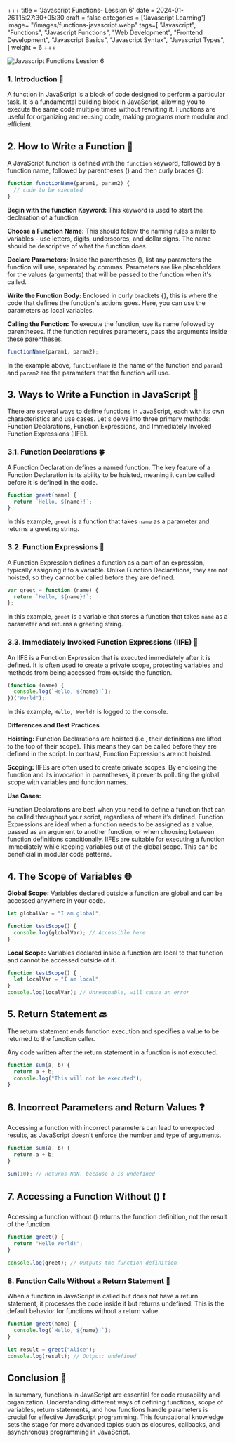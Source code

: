 +++
title = 'Javascript Functions- Lession 6'
date = 2024-01-26T15:27:30+05:30
draft = false
categories = ['Javascript Learning']
image= "/images/functions-javascript.webp"
tags=[
    "Javascript",
    "Functions",
    "Javascript Functions",
    "Web Development",
    "Frontend Development",
    "Javascript Basics",
    "Javascript Syntax",
    "Javascript Types",
]
weight = 6
+++

![Javascript Functions Lession 6](/images/functions-javascript.webp)

### 1. Introduction 🌱

A function in JavaScript is a block of code designed to perform a particular task. It is a fundamental building block in JavaScript, allowing you to execute the same code multiple times without rewriting it. Functions are useful for organizing and reusing code, making programs more modular and efficient.

## 2. How to Write a Function 📝

A JavaScript function is defined with the `function` keyword, followed by a function name, followed by parentheses () and then curly braces {}:

```javascript
function functionName(param1, param2) {
  // code to be executed
}
```

**Begin with the function Keyword:** This keyword is used to start the declaration of a function.

**Choose a Function Name:** This should follow the naming rules similar to variables - use letters, digits, underscores, and dollar signs. The name should be descriptive of what the function does.

**Declare Parameters:** Inside the parentheses (), list any parameters the function will use, separated by commas. Parameters are like placeholders for the values (arguments) that will be passed to the function when it's called.

**Write the Function Body:** Enclosed in curly brackets {}, this is where the code that defines the function's actions goes. Here, you can use the parameters as local variables.

**Calling the Function:** To execute the function, use its name followed by parentheses. If the function requires parameters, pass the arguments inside these parentheses.

```javascript
functionName(param1, param2);
```

In the example above, `functionName` is the name of the function and `param1` and `param2` are the parameters that the function will use.

## 3. Ways to Write a Function in JavaScript 🌿

There are several ways to define functions in JavaScript, each with its own characteristics and use cases. Let's delve into three primary methods: Function Declarations, Function Expressions, and Immediately Invoked Function Expressions (IIFE).

### 3.1. Function Declarations 🍀

A Function Declaration defines a named function. The key feature of a Function Declaration is its ability to be hoisted, meaning it can be called before it is defined in the code.

```javascript
function greet(name) {
  return `Hello, ${name}!`;
}
```

In this example, `greet` is a function that takes `name` as a parameter and returns a greeting string.

### 3.2. Function Expressions 🌵

A Function Expression defines a function as a part of an expression, typically assigning it to a variable. Unlike Function Declarations, they are not hoisted, so they cannot be called before they are defined.

```javascript
var greet = function (name) {
  return `Hello, ${name}!`;
};
```

In this example, `greet` is a variable that stores a function that takes `name` as a parameter and returns a greeting string.

### 3.3. Immediately Invoked Function Expressions (IIFE) 🌴

An IIFE is a Function Expression that is executed immediately after it is defined. It is often used to create a private scope, protecting variables and methods from being accessed from outside the function.

```javascript
(function (name) {
  console.log(`Hello, ${name}!`);
})("World");
```

In this example, `Hello, World!` is logged to the console.

**Differences and Best Practices**

**Hoisting:** Function Declarations are hoisted (i.e., their definitions are lifted to the top of their scope). This means they can be called before they are defined in the script. In contrast, Function Expressions are not hoisted.

**Scoping:** IIFEs are often used to create private scopes. By enclosing the function and its invocation in parentheses, it prevents polluting the global scope with variables and function names.

**Use Cases:**

Function Declarations are best when you need to define a function that can be called throughout your script, regardless of where it’s defined.
Function Expressions are ideal when a function needs to be assigned as a value, passed as an argument to another function, or when choosing between function definitions conditionally. IIFEs are suitable for executing a function immediately while keeping variables out of the global scope. This can be beneficial in modular code patterns.

## 4. The Scope of Variables 🌐

**Global Scope:** Variables declared outside a function are global and can be accessed anywhere in your code.

```javascript
let globalVar = "I am global";

function testScope() {
  console.log(globalVar); // Accessible here
}
```

**Local Scope:** Variables declared inside a function are local to that function and cannot be accessed outside of it.

```javascript
function testScope() {
  let localVar = "I am local";
}
console.log(localVar); // Unreachable, will cause an error
```

## 5. Return Statement 🔙

The return statement ends function execution and specifies a value to be returned to the function caller.

Any code written after the return statement in a function is not executed.

```javascript
function sum(a, b) {
  return a + b;
  console.log("This will not be executed");
}
```

## 6. Incorrect Parameters and Return Values ❓

Accessing a function with incorrect parameters can lead to unexpected results, as JavaScript doesn't enforce the number and type of arguments.

```javascript
function sum(a, b) {
  return a + b;
}

sum(10); // Returns NaN, because b is undefined
```

## 7. Accessing a Function Without () ❗

Accessing a function without () returns the function definition, not the result of the function.

```javascript
function greet() {
  return "Hello World!";
}

console.log(greet); // Outputs the function definition
```

### 8. Function Calls Without a Return Statement 🚫

When a function in JavaScript is called but does not have a return statement, it processes the code inside it but returns undefined. This is the default behavior for functions without a return value.

```javascript
function greet(name) {
  console.log(`Hello, ${name}!`);
}

let result = greet("Alice");
console.log(result); // Output: undefined
```

## Conclusion 💚

In summary, functions in JavaScript are essential for code reusability and organization. Understanding different ways of defining functions, scope of variables, return statements, and how functions handle parameters is crucial for effective JavaScript programming. This foundational knowledge sets the stage for more advanced topics such as closures, callbacks, and asynchronous programming in JavaScript.
